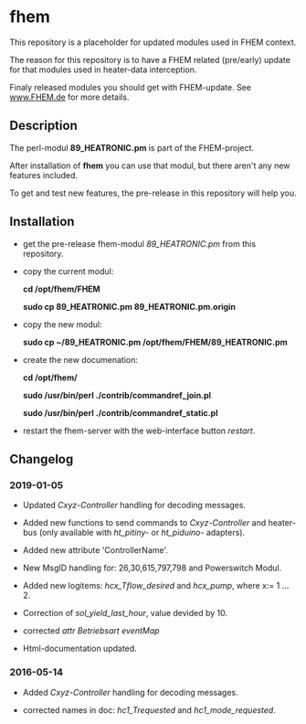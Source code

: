 # fhem
This repository is a placeholder for updated modules used in FHEM context.

The reason for this repository is to have a FHEM related (pre/early) update for that modules
used in heater-data interception.

Finaly released modules you should get with FHEM-update.
See www.FHEM.de for more details.

## Description

The perl-modul **89_HEATRONIC.pm** is part of the FHEM-project.

After installation of **fhem** you can use that modul, but there aren't any new features included.

To get and test new features, the pre-release in this repository will help you.

## Installation

- get the pre-release fhem-modul *89_HEATRONIC.pm* from this repository.

- copy the current modul:
 
    **cd /opt/fhem/FHEM**
  
    **sudo cp 89_HEATRONIC.pm 89_HEATRONIC.pm.origin**

- copy the new modul:

    **sudo cp ~/89_HEATRONIC.pm /opt/fhem/FHEM/89_HEATRONIC.pm**

- create the new documenation:

    **cd /opt/fhem/**

    **sudo /usr/bin/perl ./contrib/commandref_join.pl**

    **sudo /usr/bin/perl ./contrib/commandref_static.pl**

- restart the fhem-server with the web-interface button *restart*.

## Changelog
### 2019-01-05
- Updated *Cxyz-Controller* handling for decoding messages.

- Added new functions to send commands to *Cxyz-Controller* and heater-bus
 (only available with *ht_pitiny-* or *ht_piduino-* adapters).

- Added new attribute 'ControllerName'.

- New MsgID handling for: 26,30,615,797,798 and Powerswitch Modul.

- Added new logitems: *hcx_Tflow_desired* and *hcx_pump*, where x:= 1 ... 2.

- Correction of *sol_yield_last_hour*, value devided by 10.

- corrected *attr Betriebsart eventMap*

- Html-documentation updated.

### 2016-05-14
- Added *Cxyz-Controller* handling for decoding messages.

- corrected names in doc: *hc1_Trequested* and *hc1_mode_requested*.



